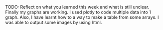 TODO: Reflect on what you learned this week and what is still unclear.
Finally my graphs are working. I used plotly to code multiple data into 1 graph. Also, I have learnt how to a way to make a table from some arrays. I was able to output some images by using html. 